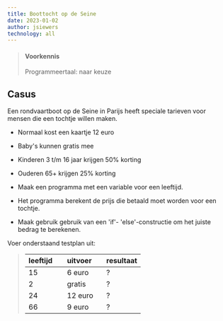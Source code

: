 ```yaml
---
title: Boottocht op de Seine
date: 2023-01-02
author: jsiewers
technology: all
---
```


> #### Voorkennis
> Programmeertaal: naar keuze

## Casus
Een rondvaartboot op de Seine in Parijs heeft speciale tarieven voor mensen die een tochtje willen maken.
* Normaal kost een kaartje 12 euro
* Baby's kunnen gratis mee
* Kinderen 3 t/m 16 jaar krijgen 50% korting
* Ouderen 65+ krijgen 25% korting

* Maak een programma met een variable voor een leeftijd.
* Het programma berekent de prijs die betaald moet worden voor een tochtje.
* Maak gebruik gebruik van een 'if'- 'else'-constructie om het juiste bedrag te berekenen.

Voer onderstaand testplan uit:
>
>| leeftijd &nbsp; &nbsp; |uitvoer &nbsp; &nbsp;| resultaat
>|--------- |------  |---|
>| 15 | 6 euro |?|
>| 2 | gratis |?|
>| 24 | 12 euro |?|
>| 66 | 9 euro  |?|